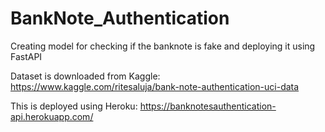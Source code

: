 # BankNote_Authentication
Creating model for checking if the banknote is fake and deploying it using FastAPI


Dataset is downloaded from Kaggle:
https://www.kaggle.com/ritesaluja/bank-note-authentication-uci-data

This is deployed using Heroku:
https://banknotesauthentication-api.herokuapp.com/
